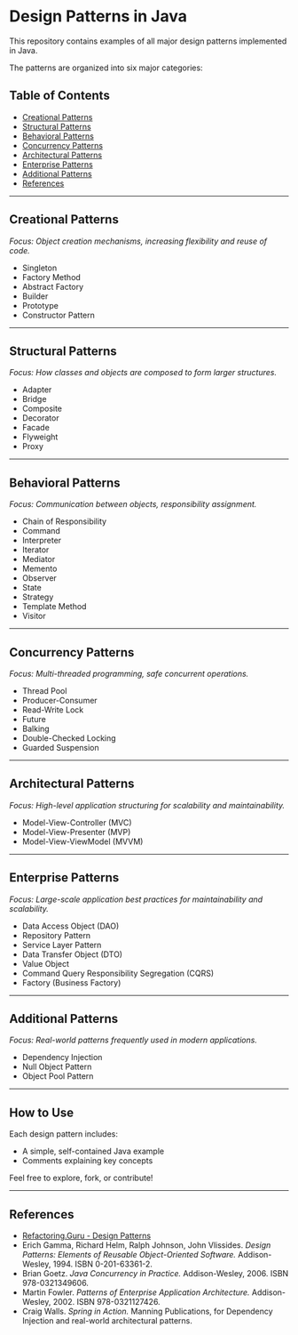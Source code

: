 # Design Patterns in Java

This repository contains examples of all major design patterns implemented in Java.

The patterns are organized into six major categories:

## Table of Contents
- [Creational Patterns](#creational-patterns)
- [Structural Patterns](#structural-patterns)
- [Behavioral Patterns](#behavioral-patterns)
- [Concurrency Patterns](#concurrency-patterns)
- [Architectural Patterns](#architectural-patterns)
- [Enterprise Patterns](#enterprise-patterns)
- [Additional Patterns](#additional-patterns)
- [References](#references)

---

## Creational Patterns
_Focus: Object creation mechanisms, increasing flexibility and reuse of code._

- Singleton
- Factory Method
- Abstract Factory
- Builder
- Prototype
- Constructor Pattern

---

## Structural Patterns
_Focus: How classes and objects are composed to form larger structures._

- Adapter
- Bridge
- Composite
- Decorator
- Facade
- Flyweight
- Proxy

---

## Behavioral Patterns
_Focus: Communication between objects, responsibility assignment._

- Chain of Responsibility
- Command
- Interpreter
- Iterator
- Mediator
- Memento
- Observer
- State
- Strategy
- Template Method
- Visitor

---

## Concurrency Patterns
_Focus: Multi-threaded programming, safe concurrent operations._

- Thread Pool
- Producer-Consumer
- Read-Write Lock
- Future
- Balking
- Double-Checked Locking
- Guarded Suspension

---

## Architectural Patterns
_Focus: High-level application structuring for scalability and maintainability._

- Model-View-Controller (MVC)
- Model-View-Presenter (MVP)
- Model-View-ViewModel (MVVM)

---

## Enterprise Patterns
_Focus: Large-scale application best practices for maintainability and scalability._

- Data Access Object (DAO)
- Repository Pattern
- Service Layer Pattern
- Data Transfer Object (DTO)
- Value Object
- Command Query Responsibility Segregation (CQRS)
- Factory (Business Factory)

---

## Additional Patterns
_Focus: Real-world patterns frequently used in modern applications._

- Dependency Injection
- Null Object Pattern
- Object Pool Pattern

---

## How to Use
Each design pattern includes:
- A simple, self-contained Java example
- Comments explaining key concepts

Feel free to explore, fork, or contribute!

---

## References

- [Refactoring.Guru - Design Patterns](https://refactoring.guru/design-patterns)
- Erich Gamma, Richard Helm, Ralph Johnson, John Vlissides. *Design Patterns: Elements of Reusable Object-Oriented Software.* Addison-Wesley, 1994. ISBN 0-201-63361-2.
- Brian Goetz. *Java Concurrency in Practice.* Addison-Wesley, 2006. ISBN 978-0321349606.
- Martin Fowler. *Patterns of Enterprise Application Architecture.* Addison-Wesley, 2002. ISBN 978-0321127426.
- Craig Walls. *Spring in Action.* Manning Publications, for Dependency Injection and real-world architectural patterns.
